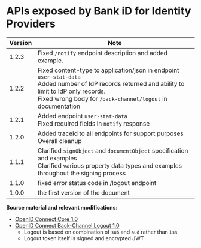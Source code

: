 # APIs exposed by Bank iD for Identity Providers

| Version | Note |
| ------------- |-------------|
| 1.2.3   | Fixed ```/notify``` endpoint description and added example.  |
| 1.2.2   | Fixed content-type to application/json in endpoint ```user-stat-data```<br>Added number of IdP records returned and ability to limit to IdP only records.<br>Fixed wrong body for ```/back-channel/logout``` in documentation  |
| 1.2.1   | Added endpoint ```user-stat-data```<br>Fixed required fields in ```notify``` response  |
| 1.2.0   | Added traceId to all endpoints for support purposes<br>Overall cleanup  |
| 1.1.1   | Clarified `signObject` and `documentObject` specification and examples<br>Clarified various property data types and examples throughout the signing process |
| 1.1.0   | fixed error status code in /logout endpoint  |
| 1.0.0   | the first version of the document    |

**Source material and relevant modifications:**

* [OpenID Connect Core 1.0](https://openid.net/specs/openid-connect-core-1_0.html)
* [OpenID Connect Back-Channel Logout 1.0](https://openid.net/specs/openid-connect-backchannel-1_0.html)
  * Logout is based on combination of `sub` and `aud` rather than `iss`
  * Logout token itself is signed and encrypted JWT
